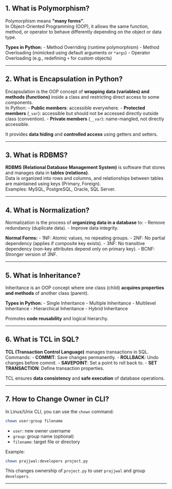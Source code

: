 ## 1. What is Polymorphism?

Polymorphism means **"many forms"**.\
In Object-Oriented Programming (OOP), it allows the same function,
method, or operator to behave differently depending on the object or
data type.

**Types in Python:** - Method Overriding (runtime polymorphism) - Method
Overloading (mimicked using default arguments or `*args`) - Operator
Overloading (e.g., redefining `+` for custom objects)

------------------------------------------------------------------------

## 2. What is Encapsulation in Python?

Encapsulation is the OOP concept of **wrapping data (variables) and
methods (functions)** inside a class and restricting direct access to
some components.\
In Python: - **Public members**: accessible everywhere. - **Protected
members** (`_var`): accessible but should not be accessed directly
outside class (convention). - **Private members** (`__var`):
name-mangled, not directly accessible.

It provides **data hiding** and **controlled access** using getters and
setters.

------------------------------------------------------------------------

## 3. What is RDBMS?

**RDBMS (Relational Database Management System)** is software that
stores and manages data in **tables (relations)**.\
Data is organized into rows and columns, and relationships between
tables are maintained using keys (Primary, Foreign).\
Examples: MySQL, PostgreSQL, Oracle, SQL Server.

------------------------------------------------------------------------

## 4. What is Normalization?

Normalization is the process of **organizing data in a database** to: -
Remove redundancy (duplicate data). - Improve data integrity.

**Normal Forms:** - 1NF: Atomic values, no repeating groups. - 2NF: No
partial dependency (applies if composite key exists). - 3NF: No
transitive dependency (non-key attributes depend only on primary key). -
BCNF: Stronger version of 3NF.

------------------------------------------------------------------------

## 5. What is Inheritance?

Inheritance is an OOP concept where one class (child) **acquires
properties and methods** of another class (parent).

**Types in Python:** - Single Inheritance - Multiple Inheritance -
Multilevel Inheritance - Hierarchical Inheritance - Hybrid Inheritance

Promotes **code reusability** and logical hierarchy.

------------------------------------------------------------------------

## 6. What is TCL in SQL?

**TCL (Transaction Control Language)** manages transactions in SQL.\
Commands: - **COMMIT**: Save changes permanently. - **ROLLBACK**: Undo
changes before commit. - **SAVEPOINT**: Set a point to roll back to. -
**SET TRANSACTION**: Define transaction properties.

TCL ensures **data consistency** and **safe execution** of database
operations.

------------------------------------------------------------------------

## 7. How to Change Owner in CLI?

In Linux/Unix CLI, you can use the `chown` command:

``` bash
chown user:group filename
```

-   `user`: new owner username
-   `group`: group name (optional)
-   `filename`: target file or directory

Example:

``` bash
chown prajjwal:developers project.py
```

This changes ownership of `project.py` to user `prajjwal` and group
`developers`.

------------------------------------------------------------------------
